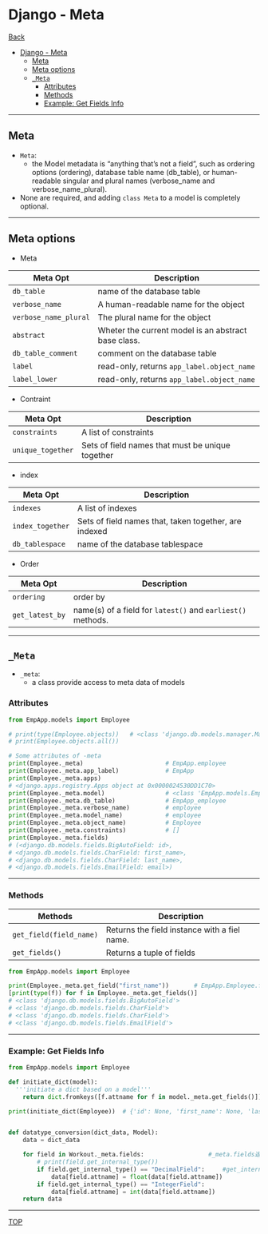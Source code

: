 # Django - Meta

[Back](../index.md)

- [Django - Meta](#django---meta)
  - [Meta](#meta)
  - [Meta options](#meta-options)
  - [`_Meta`](#_meta)
    - [Attributes](#attributes)
    - [Methods](#methods)
    - [Example: Get Fields Info](#example-get-fields-info)

---

## Meta

- `Meta`:
  - the Model metadata is “anything that’s not a field”, such as ordering options (ordering), database table name (db_table), or human-readable singular and plural names (verbose_name and verbose_name_plural).
- None are required, and adding `class Meta` to a model is completely optional.

---

## Meta options

- Meta

| Meta Opt              | Description                                         |
| --------------------- | --------------------------------------------------- |
| `db_table`            | name of the database table                          |
| `verbose_name`        | A human-readable name for the object                |
| `verbose_name_plural` | The plural name for the object                      |
| `abstract`            | Wheter the current model is an abstract base class. |
| `db_table_comment`    | comment on the database table                       |
| `label`               | read-only, returns `app_label.object_name`          |
| `label_lower`         | read-only, returns `app_label.object_name`          |

- Contraint

| Meta Opt          | Description                                      |
| ----------------- | ------------------------------------------------ |
| `constraints`     | A list of constraints                            |
| `unique_together` | Sets of field names that must be unique together |

- index

| Meta Opt         | Description                                           |
| ---------------- | ----------------------------------------------------- |
| `indexes`        | A list of indexes                                     |
| `index_together` | Sets of field names that, taken together, are indexed |
| `db_tablespace`  | name of the database tablespace                       |

- Order

| Meta Opt        | Description                                                 |
| --------------- | ----------------------------------------------------------- |
| `ordering`      | order by                                                    |
| `get_latest_by` | name(s) of a field for `latest()` and `earliest()` methods. |

---

## `_Meta`

- `_meta`:
  - a class provide access to meta data of models

### Attributes

```py
from EmpApp.models import Employee

# print(type(Employee.objects))   # <class 'django.db.models.manager.Manager'>
# print(Employee.objects.all())

# Some attributes of -meta
print(Employee._meta)                       # EmpApp.employee
print(Employee._meta.app_label)             # EmpApp
print(Employee._meta.apps)
# <django.apps.registry.Apps object at 0x0000024530DD1C70>
print(Employee._meta.model)                 # <class 'EmpApp.models.Employee'>
print(Employee._meta.db_table)              # EmpApp_employee
print(Employee._meta.verbose_name)          # employee
print(Employee._meta.model_name)            # employee
print(Employee._meta.object_name)           # Employee
print(Employee._meta.constraints)           # []
print(Employee._meta.fields)
# (<django.db.models.fields.BigAutoField: id>,
# <django.db.models.fields.CharField: first_name>,
# <django.db.models.fields.CharField: last_name>,
# <django.db.models.fields.EmailField: email>)
```

---

### Methods

| Methods                 | Description                                  |
| ----------------------- | -------------------------------------------- |
| `get_field(field_name)` | Returns the field instance with a fiel name. |
| `get_fields()`          | Returns a tuple of fields                    |

```py
from EmpApp.models import Employee

print(Employee._meta.get_field("first_name"))       # EmpApp.Employee.first_name
[print(type(f)) for f in Employee._meta.get_fields()]
# <class 'django.db.models.fields.BigAutoField'>
# <class 'django.db.models.fields.CharField'>
# <class 'django.db.models.fields.CharField'>
# <class 'django.db.models.fields.EmailField'>
```

---

### Example: Get Fields Info 

```py
from EmpApp.models import Employee

def initiate_dict(model):
  '''initiate a dict based on a model'''
    return dict.fromkeys([f.attname for f in model._meta.get_fields()])

print(initiate_dict(Employee))  # {'id': None, 'first_name': None, 'last_name': None, 'email': None}


def datatype_conversion(dict_data, Model):
    data = dict_data

    for field in Workout._meta.fields:                  #_meta.fields返回所有字段名
        # print(field.get_internal_type())
        if field.get_internal_type() == "DecimalField":     #get_internal_type()返回字段类型，是字符串
            data[field.attname] = float(data[field.attname])
        if field.get_internal_type() == "IntegerField":
            data[field.attname] = int(data[field.attname])
    return data
```

---

[TOP](#django---meta)
